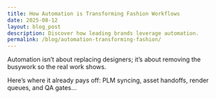 ```yaml
---
title: How Automation is Transforming Fashion Workflows
date: 2025-08-12
layout: blog_post
description: Discover how leading brands leverage automation.
permalink: /blog/automation-transforming-fashion/
---
```


Automation isn’t about replacing designers; it’s about removing the busywork so the real work shows. <!--more-->

Here’s where it already pays off: PLM syncing, asset handoffs, render queues, and QA gates…
